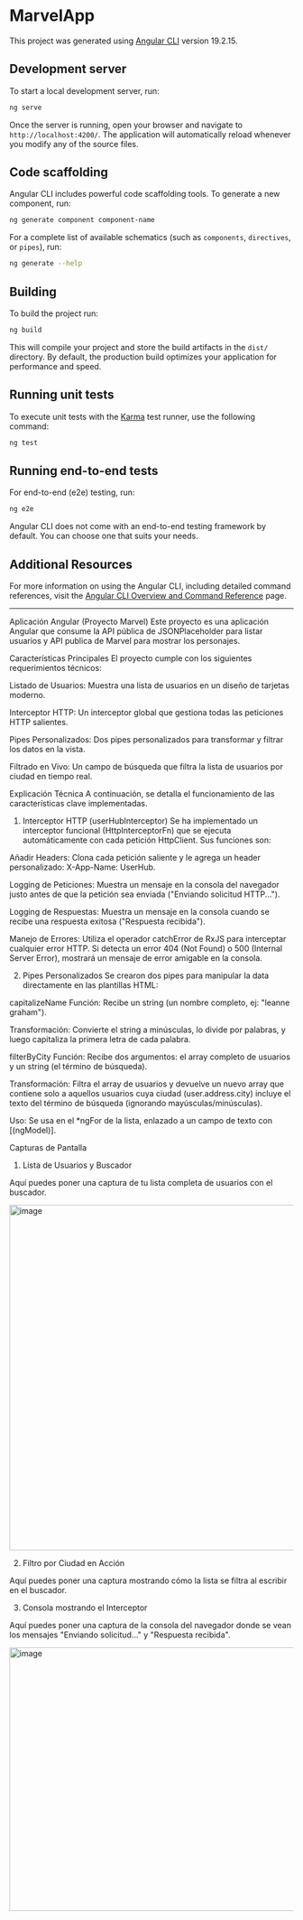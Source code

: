 # MarvelApp

This project was generated using [Angular CLI](https://github.com/angular/angular-cli) version 19.2.15.

## Development server

To start a local development server, run:

```bash
ng serve
```

Once the server is running, open your browser and navigate to `http://localhost:4200/`. The application will automatically reload whenever you modify any of the source files.

## Code scaffolding

Angular CLI includes powerful code scaffolding tools. To generate a new component, run:

```bash
ng generate component component-name
```

For a complete list of available schematics (such as `components`, `directives`, or `pipes`), run:

```bash
ng generate --help
```

## Building

To build the project run:

```bash
ng build
```

This will compile your project and store the build artifacts in the `dist/` directory. By default, the production build optimizes your application for performance and speed.

## Running unit tests

To execute unit tests with the [Karma](https://karma-runner.github.io) test runner, use the following command:

```bash
ng test
```

## Running end-to-end tests

For end-to-end (e2e) testing, run:

```bash
ng e2e
```

Angular CLI does not come with an end-to-end testing framework by default. You can choose one that suits your needs.

## Additional Resources

For more information on using the Angular CLI, including detailed command references, visit the [Angular CLI Overview and Command Reference](https://angular.dev/tools/cli) page.


---

Aplicación Angular (Proyecto Marvel)
Este proyecto es una aplicación Angular que consume la API pública de JSONPlaceholder para listar usuarios y API publica de Marvel para mostrar los personajes. 

Características Principales
El proyecto cumple con los siguientes requerimientos técnicos:

Listado de Usuarios: Muestra una lista de usuarios en un diseño de tarjetas moderno.

Interceptor HTTP: Un interceptor global que gestiona todas las peticiones HTTP salientes.

Pipes Personalizados: Dos pipes personalizados para transformar y filtrar los datos en la vista.

Filtrado en Vivo: Un campo de búsqueda que filtra la lista de usuarios por ciudad en tiempo real.

Explicación Técnica
A continuación, se detalla el funcionamiento de las características clave implementadas.

1. Interceptor HTTP (userHubInterceptor)
Se ha implementado un interceptor funcional (HttpInterceptorFn) que se ejecuta automáticamente con cada petición HttpClient. Sus funciones son:

Añadir Headers: Clona cada petición saliente y le agrega un header personalizado: X-App-Name: UserHub.

Logging de Peticiones: Muestra un mensaje en la consola del navegador justo antes de que la petición sea enviada ("Enviando solicitud HTTP...").

Logging de Respuestas: Muestra un mensaje en la consola cuando se recibe una respuesta exitosa ("Respuesta recibida").

Manejo de Errores: Utiliza el operador catchError de RxJS para interceptar cualquier error HTTP. Si detecta un error 404 (Not Found) o 500 (Internal Server Error), mostrará un mensaje de error amigable en la consola.

2. Pipes Personalizados
Se crearon dos pipes para manipular la data directamente en las plantillas HTML:

capitalizeName
Función: Recibe un string (un nombre completo, ej: "leanne graham").

Transformación: Convierte el string a minúsculas, lo divide por palabras, y luego capitaliza la primera letra de cada palabra.

filterByCity
Función: Recibe dos argumentos: el array completo de usuarios y un string (el término de búsqueda).

Transformación: Filtra el array de usuarios y devuelve un nuevo array que contiene solo a aquellos usuarios cuya ciudad (user.address.city) incluye el texto del término de búsqueda (ignorando mayúsculas/minúsculas).

Uso: Se usa en el *ngFor de la lista, enlazado a un campo de texto con [(ngModel)].

Capturas de Pantalla

1. Lista de Usuarios y Buscador

Aquí puedes poner una captura de tu lista completa de usuarios con el buscador.

<img width="962" height="612" alt="image" src="https://github.com/user-attachments/assets/ac8cc883-c5fc-4bd0-bc4f-5bfc83bac1d2" />

2. Filtro por Ciudad en Acción

Aquí puedes poner una captura mostrando cómo la lista se filtra al escribir en el buscador.

3. Consola mostrando el Interceptor

Aquí puedes poner una captura de la consola del navegador donde se vean los mensajes "Enviando solicitud..." y "Respuesta recibida".

<img width="963" height="467" alt="image" src="https://github.com/user-attachments/assets/4b2f3f27-e7e9-4310-9950-e8939b4c5fff" />

